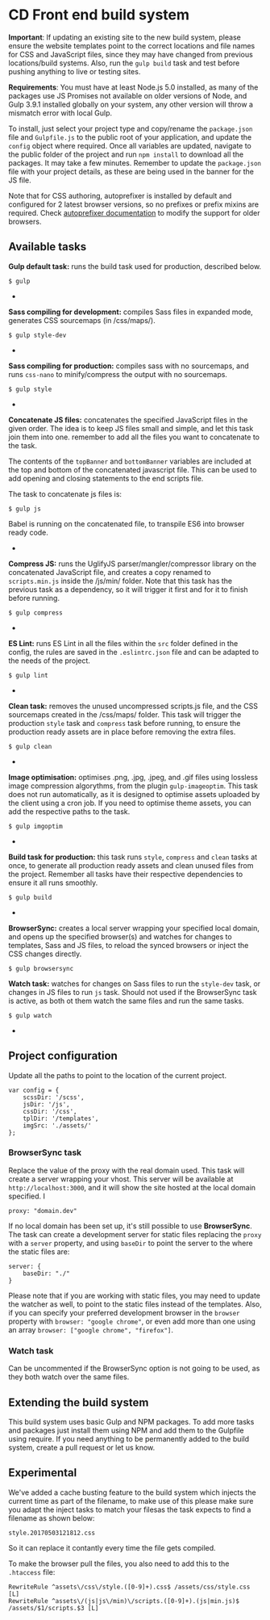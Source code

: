 # CD Front end build system
**Important**: If updating an existing site to the new build system, please ensure the website templates point to the correct locations and file names for CSS and JavaScript files, since they may have changed from previous locations/build systems. Also, run the `gulp build` task and test before pushing anything to live or testing sites.

**Requirements**: You must have at least Node.js 5.0 installed, as many of the packages use JS Promises not available on older versions of Node, and Gulp 3.9.1 installed globally on your system, any other version will throw a mismatch error with local Gulp.

To install, just select your project type and copy/rename the `package.json` file and `Gulpfile.js` to the public root of your application, and update the `config` object where required. Once all variables are updated, navigate to the public folder of the project and run `npm install` to download all the packages. It may take a few minutes. Remember to update the `package.json` file with your project details, as these are being used in the banner for the JS file.

Note that for CSS authoring, autoprefixer is installed by default and configured for 2 latest browser versions, so no prefixes or prefix mixins are required. Check [autoprefixer documentation](https://github.com/postcss/autoprefixer) to modify the support for older browsers.

## Available tasks
**Gulp default task:** runs the build task used for production, described below.
	
	$ gulp

-

**Sass compiling for development:** compiles Sass files in expanded mode, generates CSS sourcemaps (in /css/maps/).

	$ gulp style-dev

-

**Sass compiling for production:** compiles sass with no sourcemaps, and runs `css-nano` to minify/compress the output with no sourcemaps.

	$ gulp style

-

**Concatenate JS files:** concatenates the specified JavaScript files in the given order. The idea is to keep JS files small and simple, and let this task join them into one. remember to add all the files you want to concatenate to the task.

The contents of the `topBanner` and `bottomBanner` variables are included at the top and bottom of the concatenated javascript file. This can be used to add opening and closing statements to the end scripts file.

The task to concatenate js files is: 

	$ gulp js

Babel is running on the concatenated file, to transpile ES6 into browser ready code.

-

**Compress JS:** runs the UglifyJS parser/mangler/compressor library on the concatenated JavaScript file, and creates a copy renamed to `scripts.min.js` inside the /js/min/ folder. Note that this task has the previous task as a dependency, so it will trigger it first and for it to finish before running.

	$ gulp compress

-

**ES Lint:** runs ES Lint in all the files within the `src` folder defined in the config, the rules are saved in the `.eslintrc.json` file and can be adapted to the needs of the project.

	$ gulp lint

-

**Clean task:** removes the unused uncompressed scripts.js file, and the CSS sourcemaps created in the /css/maps/ folder. This task will trigger the production `style` task and `compress` task before running, to ensure the production ready assets are in place before removing the extra files.

	$ gulp clean

-

**Image optimisation:** optimises .png, .jpg, .jpeg, and .gif files using lossless image compression algorythms, from the plugin `gulp-imageoptim`. This task does not run automatically, as it is designed to optimise assets uploaded by the client using a cron job. If you need to optimise theme assets, you can add the respective paths to the task.

	$ gulp imgoptim

-

**Build task for production:** this task runs `style`, `compress` and `clean` tasks at once, to generate all production ready assets and clean unused files from the project. Remember all tasks have their respective dependencies to ensure it all runs smoothly.

	$ gulp build

-

**BrowserSync:** creates a local server wrapping your specified local domain, and opens up the specified browser(s) and watches for changes to templates, Sass and JS files, to reload the synced browsers or inject the CSS changes directly.

	$ gulp browsersync



**Watch task:** watches for changes on Sass files to run the `style-dev` task, or changes in JS files to run `js` task. Should not used if the BrowserSync task is active, as both ot them watch the same files and run the same tasks.

	$ gulp watch

-
## Project configuration
Update all the paths to point to the location of the current project.

    var config = {
        scssDir: '/scss',
        jsDir: '/js',
        cssDir: '/css',
        tplDir: '/templates',
        imgSrc: './assets/'
    };


### BrowserSync task
Replace the value of the proxy with the real domain used. This task will create a server wrapping your vhost. This server  will be available at `http://localhost:3000`, and it will show the site hosted at the local domain specified. I

    proxy: "domain.dev"

If no local domain has been set up, it's still possible to use **BrowserSync**. The task can create a development server for static files replacing the `proxy` with a `server` property, and using `baseDir` to point the server to the where the static files are:

    server: {
		baseDir: "./"
	}

Please note that if you are working with static files, you may need to update the watcher as well, to point to the static files instead of the templates. Also, if you can specify your preferred development browser in the `browser` property with `browser: "google chrome"`, or even add more than one using an array `browser: ["google chrome", "firefox"]`.

### Watch task
Can be uncommented if the BrowserSync option is not going to be used, as they both watch over the same files.

## Extending the build system
This build system uses basic Gulp and NPM packages. To add more tasks and packages just install them using NPM and add them to the Gulpfile using require. If you need anything to be permanently added to the build system, create a pull request or let us know.

## Experimental
We've added a cache busting feature to the build system which injects the current time as part of the filename, to make use of this please make sure you adapt the inject tasks to match your filesas the task expects to find a filename as shown below:

	style.20170503121812.css

So it can replace it contantly every time the file gets compiled.

To make the browser pull the files, you also need to add this to the `.htaccess` file:

    RewriteRule ^assets\/css\/style.([0-9]+).css$ /assets/css/style.css [L]
    RewriteRule ^assets\/(js|js\/min)\/scripts.([0-9]+).(js|min.js)$ /assets/$1/scripts.$3 [L]
